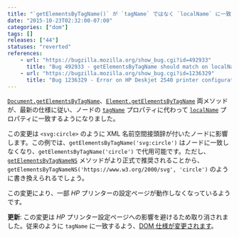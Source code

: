 ```yaml
---
title: "`getElementsByTagName()` が `tagName` ではなく `localName` に一致するようになりました"
date: "2015-10-23T02:32:00-07:00"
categories: ["dom"]
tags: []
releases: ["44"]
statuses: "reverted"
references:
    - url: "https://bugzilla.mozilla.org/show_bug.cgi?id=492933"
      title: "Bug 492933 - getElementsByTagName should match on localName not tagName (for interop)"
    - url: "https://bugzilla.mozilla.org/show_bug.cgi?id=1236329"
      title: "Bug 1236329 - Error on HP Deskjet 2540 printer configuration page"
---
```

[`Document.getElementsByTagName`](https://developer.mozilla.org/docs/Web/API/document/getElementsByTagName)、[`Element.getElementsByTagName`](https://developer.mozilla.org/docs/Web/API/Element/getElementsByTagName) 両メソッドが、最新の仕様に従い、ノードの [`tagName`](https://developer.mozilla.org/docs/Web/API/Element/tagName) プロパティに代わって [`localName`](https://developer.mozilla.org/docs/Web/API/Node/localName) プロパティに一致するようになりました。

この変更は `<svg:circle>` のように XML 名前空間接頭辞が付いたノードに影響します。この例では、`getElementsByTagName('svg:circle')` はノードに一致しなくなり、`getElementsByTagName('circle')` で代用可能です。ただし、[`getElementsByTagNameNS`](https://developer.mozilla.org/docs/Web/API/Document/getElementsByTagNameNS) メソッドがより正式で推奨されることから、`getElementsByTagNameNS('https://www.w3.org/2000/svg', 'circle')` のように書き換えられるでしょう。

この変更により、一部 *HP* プリンターの設定ページが動作しなくなっているようです。

**更新**: この変更は *HP* プリンター設定ページへの影響を避けるため取り消されました。従来のように `tagName` に一致するよう、[DOM 仕様が変更されます](https://github.com/whatwg/dom/issues/143)。
